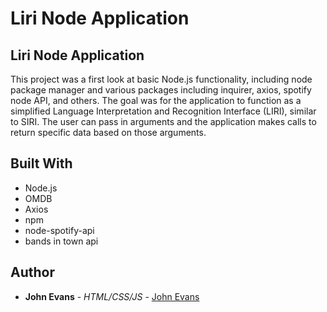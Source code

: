 # Liri Node Application
 
## Liri Node Application
This project was a first look at basic Node.js functionality, including node package manager and various packages including inquirer, axios, spotify node API, and others.  The goal was for the application to function as a simplified Language Interpretation and Recognition Interface (LIRI), similar to SIRI.  The user can pass in arguments and the application makes calls to return specific data based on those arguments.
 
 

## Built With
* Node.js
* OMDB
* Axios
* npm
* node-spotify-api
* bands in town api
 
## Author
* **John Evans** - *HTML/CSS/JS* - [John Evans](https://github.com/evanjo03)
